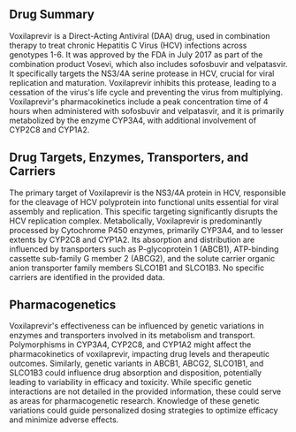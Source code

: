 ## Drug Summary
Voxilaprevir is a Direct-Acting Antiviral (DAA) drug, used in combination therapy to treat chronic Hepatitis C Virus (HCV) infections across genotypes 1-6. It was approved by the FDA in July 2017 as part of the combination product Vosevi, which also includes sofosbuvir and velpatasvir. It specifically targets the NS3/4A serine protease in HCV, crucial for viral replication and maturation. Voxilaprevir inhibits this protease, leading to a cessation of the virus's life cycle and preventing the virus from multiplying. Voxilaprevir's pharmacokinetics include a peak concentration time of 4 hours when administered with sofosbuvir and velpatasvir, and it is primarily metabolized by the enzyme CYP3A4, with additional involvement of CYP2C8 and CYP1A2.

## Drug Targets, Enzymes, Transporters, and Carriers
The primary target of Voxilaprevir is the NS3/4A protein in HCV, responsible for the cleavage of HCV polyprotein into functional units essential for viral assembly and replication. This specific targeting significantly disrupts the HCV replication complex. Metabolically, Voxilaprevir is predominantly processed by Cytochrome P450 enzymes, primarily CYP3A4, and to lesser extents by CYP2C8 and CYP1A2. Its absorption and distribution are influenced by transporters such as P-glycoprotein 1 (ABCB1), ATP-binding cassette sub-family G member 2 (ABCG2), and the solute carrier organic anion transporter family members SLCO1B1 and SLCO1B3. No specific carriers are identified in the provided data.

## Pharmacogenetics
Voxilaprevir's effectiveness can be influenced by genetic variations in enzymes and transporters involved in its metabolism and transport. Polymorphisms in CYP3A4, CYP2C8, and CYP1A2 might affect the pharmacokinetics of voxilaprevir, impacting drug levels and therapeutic outcomes. Similarly, genetic variants in ABCB1, ABCG2, SLCO1B1, and SLCO1B3 could influence drug absorption and disposition, potentially leading to variability in efficacy and toxicity. While specific genetic interactions are not detailed in the provided information, these could serve as areas for pharmacogenetic research. Knowledge of these genetic variations could guide personalized dosing strategies to optimize efficacy and minimize adverse effects.